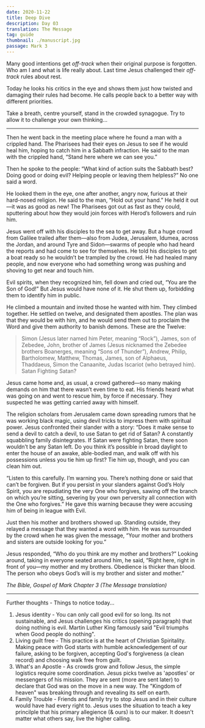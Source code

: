 ```yaml
---
date: 2020-11-22
title: Deep Dive 
description: Day 03
translation: The Message 
tag: guide
thumbnail: ./manuscript.jpg
passage: Mark 3 
---
```

Many good intentions get _off-track_ when their original purpose is forgotten. Who am I and what is life really about. Last time Jesus challenged their _off-track_ rules about rest.

Today he looks his critics in the eye and shows them just how twisted and damaging their rules had become.
He calls people back to a better way with different priorities.

Take a breath, centre yourself, stand in the crowded synagogue. Try to allow it to challenge your own thinking...

---

Then he went back in the meeting place where he found a man with a crippled hand. The Pharisees had their eyes on Jesus to see if he would heal him, hoping to catch him in a Sabbath infraction. He said to the man with the crippled hand, “Stand here where we can see you.”

Then he spoke to the people: “What kind of action suits the Sabbath best? Doing good or doing evil? Helping people or leaving them helpless?” No one said a word.

 He looked them in the eye, one after another, angry now, furious at their hard-nosed religion. He said to the man, “Hold out your hand.” He held it out—it was as good as new! The Pharisees got out as fast as they could, sputtering about how they would join forces with Herod’s followers and ruin him.

Jesus went off with his disciples to the sea to get away. But a huge crowd from Galilee trailed after them—also from Judea, Jerusalem, Idumea, across the Jordan, and around Tyre and Sidon—swarms of people who had heard the reports and had come to see for themselves. He told his disciples to get a boat ready so he wouldn’t be trampled by the crowd. He had healed many people, and now everyone who had something wrong was pushing and shoving to get near and touch him.

 Evil spirits, when they recognized him, fell down and cried out, “You are the Son of God!” But Jesus would have none of it. He shut them up, forbidding them to identify him in public.

 He climbed a mountain and invited those he wanted with him. They climbed together. He settled on twelve, and designated them apostles. The plan was that they would be with him, and he would send them out to proclaim the Word and give them authority to banish demons. These are the Twelve:

>Simon (Jesus later named him Peter, meaning “Rock”),
>James, son of Zebedee,
>John, brother of James (Jesus nicknamed the Zebedee brothers Boanerges, meaning “Sons of Thunder”),
>Andrew,
>Philip,
>Bartholomew,
>Matthew,
>Thomas,
>James, son of Alphaeus,
>Thaddaeus,
>Simon the Canaanite,
>Judas Iscariot (who betrayed him).
>Satan Fighting Satan?

 Jesus came home and, as usual, a crowd gathered—so many making demands on him that there wasn’t even time to eat. His friends heard what was going on and went to rescue him, by force if necessary. They suspected he was getting carried away with himself.

 The religion scholars from Jerusalem came down spreading rumors that he was working black magic, using devil tricks to impress them with spiritual power. Jesus confronted their slander with a story: “Does it make sense to send a devil to catch a devil, to use Satan to get rid of Satan? A constantly squabbling family disintegrates. If Satan were fighting Satan, there soon wouldn’t be any Satan left. Do you think it’s possible in broad daylight to enter the house of an awake, able-bodied man, and walk off with his possessions unless you tie him up first? Tie him up, though, and you can clean him out.

 “Listen to this carefully. I’m warning you. There’s nothing done or said that can’t be forgiven. But if you persist in your slanders against God’s Holy Spirit, you are repudiating the very One who forgives, sawing off the branch on which you’re sitting, severing by your own perversity all connection with the One who forgives.” He gave this warning because they were accusing him of being in league with Evil.

 Just then his mother and brothers showed up. Standing outside, they relayed a message that they wanted a word with him. He was surrounded by the crowd when he was given the message, “Your mother and brothers and sisters are outside looking for you.”

 Jesus responded, “Who do you think are my mother and brothers?” Looking around, taking in everyone seated around him, he said, “Right here, right in front of you—my mother and my brothers. Obedience is thicker than blood. The person who obeys God’s will is my brother and sister and mother.”

_The Bible, Gospel of Mark Chapter 3 (The Message translation)_

---

Further thoughts - Things to notice today...
1. Jesus identity - You can only call good evil for so long.  Its not sustainable, and Jesus challenges his critics (opening paragraph) that doing nothing is evil. Martin Luther King famously said "Evil triumphs when Good people do nothing".  
2. Living guilt free - This practice is at the heart of Christian Spiritality.  Making peace with God starts with humble acknowledgement of our failure, asking to be forgiven, accepting God's forgiveness (a clean record) and choosing walk free from guilt. 
3. What's an Apostle - As crowds grow and follow Jesus, the simple logistics require some coordination.  Jesus picks twelve as 'apostles' or messengers of his mission. They are sent (more are sent later) to declare that God was on the move in a new way.  The "Kingdom of heaven" was breaking through and revealing its self on earth.
4. Family Trouble - Friends and family try to stop Jesus and in their culture would have had every right to.  Jesus uses the situation to teach a key princilple that his primary allegience (& ours) is to our maker.  It doesn't matter what others say, live the higher calling. 

